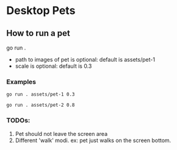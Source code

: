 
# Desktop Pets 

## How to run a pet

go run . <path to images of pet> <scale>

- path to images of pet is optional: default is assets/pet-1
- scale is optional: default is 0.3

### Examples 

```
go run . assets/pet-1 0.3
```

```
go run . assets/pet-2 0.8
```


### TODOs: 

1) Pet should not leave the screen area 
2) Different 'walk' modi. ex: pet just walks on the screen bottom. 
